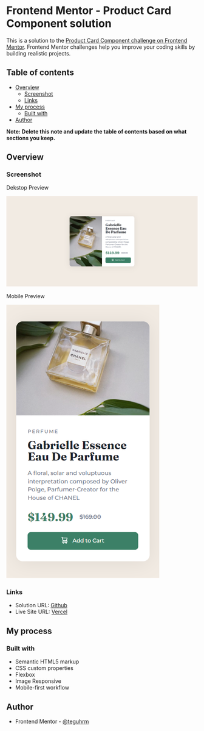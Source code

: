 # Frontend Mentor - Product Card Component solution

This is a solution to the [Product Card Component challenge on Frontend Mentor](https://www.frontendmentor.io/solutions/product-card-component-tGjQUJnpB8). Frontend Mentor challenges help you improve your coding skills by building realistic projects. 

## Table of contents

- [Overview](#overview)
  - [Screenshot](#screenshot)
  - [Links](#links)
- [My process](#my-process)
  - [Built with](#built-with)
- [Author](#author)

**Note: Delete this note and update the table of contents based on what sections you keep.**

## Overview

### Screenshot

  <p>Dekstop Preview</p>
  <img src="./screenshoot/Product Preview Card - Dekstop.png"
         alt="Dekstop Preview">

  <p>Mobile Preview</p>
  <img src="./screenshoot/Product Preview Card - Mobile.png"
         alt="Mobile Preview">

### Links

- Solution URL: [Github](https://github.com/teguhrm/productcardcomponent)
- Live Site URL: [Vercel](https://productcardcomponent.vercel.app/)

## My process

### Built with

- Semantic HTML5 markup
- CSS custom properties
- Flexbox
- Image Responsive
- Mobile-first workflow

## Author

- Frontend Mentor - [@teguhrm](https://www.frontendmentor.io/profile/teguhrm)

